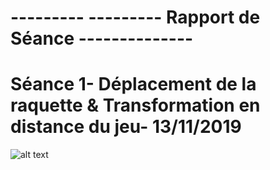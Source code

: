 # ---------  --------- Rapport de Séance --------------





# Séance 1- Déplacement de la raquette & Transformation en distance du jeu- 13/11/2019 
![alt text](https://github.com/FernandesWilliam/Ponguino/tree/master/Ressource/Position_raquette.png)
